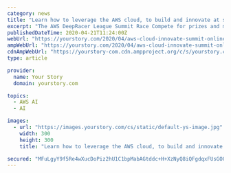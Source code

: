 ```yaml
---
category: news
title: "Learn how to leverage the AWS cloud, to build and innovate at scale with the free AWS Summit Online"
excerpt: "The AWS DeepRacer League Summit Race Compete for prizes and meet fellow machine learning enthusiasts, online. Racers will have the opportunity to join the DeepRacer online workshop and have a 1-to ..."
publishedDateTime: 2020-04-21T11:24:00Z
webUrl: "https://yourstory.com/2020/04/aws-cloud-innovate-summit-online"
ampWebUrl: "https://yourstory.com/2020/04/aws-cloud-innovate-summit-online/amp"
cdnAmpWebUrl: "https://yourstory-com.cdn.ampproject.org/c/s/yourstory.com/2020/04/aws-cloud-innovate-summit-online/amp"
type: article

provider:
  name: Your Story
  domain: yourstory.com

topics:
  - AWS AI
  - AI

images:
  - url: "https://images.yourstory.com/cs/static/default-ys-image.jpg"
    width: 300
    height: 300
    title: "Learn how to leverage the AWS cloud, to build and innovate at scale with the free AWS Summit Online"

secured: "MFuLgyY9f5Re4wXucDoPiz2hU1C1bpMabAGtddc+H+XzNyQ8iQFgdqxFUsGO0Z8b8S7fx4oxgqPXonivwVV/IBgKlPEFLNSYx5bmTWfOC4UvLqWIX7ymhTnDkUnxk2i1aaH7ApkBxydMeSrlE+lDhEqOkge5sD3DxRPzH0CMdsM696lTkG20GDrtkxJtp6CzhE1kAYjwpGBPDW1jsEKnHOWsRljAq6ItqmYaENL3YLmh3Z81WQvX+YSIK+yQ9r4hllOimf4bPYRgyqaErwvNIjNSf/5e8xSV7eApWN/Cc34OCSAOuXW8xzhdF/JtJqD1;Azd6ln925v9BWRpSkx2yNQ=="
---
```


